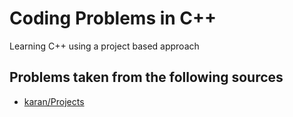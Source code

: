 # Coding Problems in C++

Learning C++ using a project based approach

## Problems taken from the following sources
* [karan/Projects](https://github.com/karan/Projects)